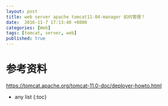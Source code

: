 ```yaml
---
layout: post
title: web server apache tomcat11-04-manager 如何管理？
date:  2016-11-7 17:13:40 +0800
categories: [Web]
tags: [tomcat, server, web]
published: true
---
```




# 参考资料

https://tomcat.apache.org/tomcat-11.0-doc/deployer-howto.html

* any list
{:toc}